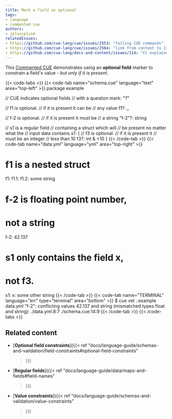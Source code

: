 ```yaml
---
title: Mark a field as optional
tags:
- language
- commented cue
authors:
- jpluscplusm
relatedIssues:
- https://github.com/cue-lang/cue/issues/2553: "failing CUE commands"
- https://github.com/cue-lang/cue/issues/2564: "link from content to Issue"
- https://github.com/cue-lang/docs-and-content/issues/114: "CC explainer"
---
```


This [Commented CUE](/docs/howto/about-these-guides/#commented-cue-guides)
demonstrates using an **optional field** marker to constrain a field's value -
*but only if it is present*.

{{< code-tabs >}}
{{< code-tab name="schema.cue" language="text"  area="top-left" >}}
package example

// CUE indicates optional fields
// with a question mark: "?"

// f1 is optional.
// if it is present it can be
// any value
f1?: _

// f-2 is optional.
// if it is present it must be
// a string
"f-2"?: string

// s1 is a regular field
// containing a struct which will
// be present no matter what the
// input data contains
s1: {
	// f3 is optional.
	// if it is present it
	// must be an integer
	// less than 10
	f3?: int & <10
}
{{< /code-tab >}}
{{< code-tab name="data.yml" language="yml"  area="top-right" >}}
# f1 is a nested struct
f1:
  f1.1:
    f1.2: some string

# f-2 is floating point number,
# not a string
f-2: 42.137

# s1 only contains the field x,
# not f3.
s1:
  x: some other string
{{< /code-tab >}}
{{< code-tab name="TERMINAL" language="err" type="terminal" area="bottom" >}}
$ cue vet .:example data.yml
"f-2": conflicting values 42.137 and string (mismatched types float and string):
    ./data.yml:8:7
    ./schema.cue:14:9
{{< /code-tab >}}
{{< /code-tabs >}}

## Related content

- [**Optional field constraints**]({{< ref
    "docs/language-guide/schemas-and-validation/field-constraints#optional-field-constraints"
  >}})
- [**Regular fields**]({{< ref
    "docs/language-guide/data/maps-and-fields#field-names"
  >}})
- [**Value constraints**]({{< ref
    "docs/language-guide/schemas-and-validation/value-constraints"
  >}})
<!--
- TODO:Commented CUE explainer
-->
